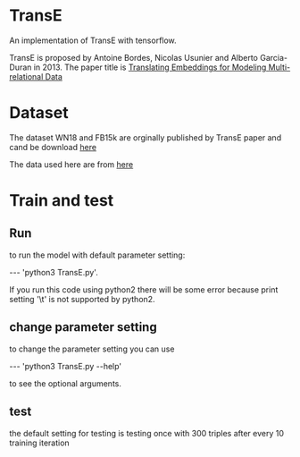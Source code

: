 # TransE
An implementation of TransE with tensorflow.

TransE is proposed by Antoine Bordes, Nicolas Usunier and Alberto Garcia-Duran in 2013. The paper title is [Translating Embeddings for Modeling Multi-relational Data](https://papers.nips.cc/paper/5071-translating-embeddings-for-modeling-multi-relational-data.pdf)

# Dataset

The dataset WN18 and FB15k are orginally published by TransE paper and cand be download [here](https://everest.hds.utc.fr/doku.php?id=en:transe)

The data used here are from [here](https://github.com/thunlp/KB2E)

# Train and test

## Run 

to run the model with default parameter setting: 

--- 'python3 TransE.py'. 

If you run this code using python2 there will be some error because print setting '\t' is not supported by python2. 

##  change parameter setting

to change the parameter setting you can use 

--- 'python3 TransE.py --help' 

to see the optional arguments. 

## test

the default setting for testing is testing once with 300 triples after every 10 training iteration



